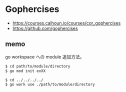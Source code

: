 # Gophercises

- https://courses.calhoun.io/courses/cor_gophercises
- https://github.com/gophercises

## memo

go workspace への module 追加方法。

```sh
$ cd path/to/module/directory
$ go mod init exXX

$ cd ../../../../
$ go work use ./path/to/module/directory
```
